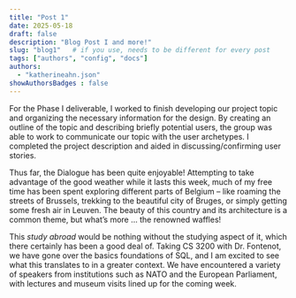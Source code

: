 ```yaml
---
title: "Post 1"
date: 2025-05-18
draft: false
description: "Blog Post I and more!"
slug: "blog1"   # if you use, needs to be different for every post
tags: ["authors", "config", "docs"]
authors:
  - "katherineahn.json"
showAuthorsBadges : false
---
```


For the Phase I deliverable, I worked to finish developing our project topic and organizing the necessary information for the design. By creating an outline of the topic and describing briefly potential users, the group was able to work to communicate our topic with the user archetypes. I completed the project description and aided in discussing/confirming user stories.

Thus far, the Dialogue has been quite enjoyable! Attempting to take advantage of the good weather while it lasts this week, much of my free time has been spent exploring different parts of Belgium – like roaming the streets of Brussels, trekking to the beautiful city of Bruges, or simply getting some fresh air in Leuven. The beauty of this country and its architecture is a common theme, but what’s more … the renowned waffles!

This _study abroad_ would be nothing without the studying aspect of it, which there certainly has been a good deal of. Taking CS 3200 with Dr. Fontenot, we have gone over the basics foundations of SQL, and I am excited to see what this translates to in a greater context. We have encountered a variety of speakers from institutions such as NATO and the European Parliament, with lectures and museum visits lined up for the coming week. 

